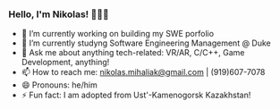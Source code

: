 ### Hello, I'm Nikolas! 🏳️‍🌈👋

- 🔭 I’m currently working on building my SWE porfolio
- 🌱 I’m currently studyng Software Engineering Management @ Duke
- 💬 Ask me about anything tech-related: VR/AR, C/C++, Game Development, anything!
- 📫 How to reach me: nikolas.mihaliak@gmail.com | (919)607-7078
- 😄 Pronouns: he/him
- ⚡ Fun fact: I am adopted from Ust'-Kamenogorsk Kazakhstan!
